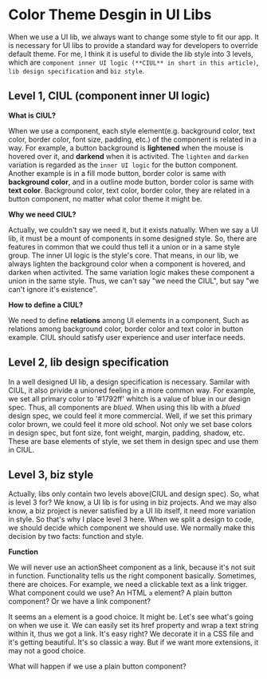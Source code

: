 # Color Theme Desgin in UI Libs

When we use a UI lib, we always want to change some style to fit our app. It is necessary for UI libs to provide a standard way for developers to override default theme. For me, I think it is useful to divide the lib style into 3 levels, which are `component inner UI logic (**CIUL** in short in this article)`, `lib design specification` and `biz style`.

## Level 1, CIUL (component inner UI logic)

**What is CIUL?**

When we use a component, each style element(e.g. background color, text color, border color, font size, padding, etc.) of the component is related in a way. For example, a button background is **lightened** when the mouse is hovered over it, and **darkend** when it is activited. The `lighten` and `darken` variation is regarded as the `inner UI logic` for the button component. Another example is in a fill mode button, border color is same with __background color__, and in a outline mode button, border color is same with __text color__. Background color, text color, border color, they are related in a button component, no matter what color theme it might be.

**Why we need CIUL?**

Actually, we couldn't say we need it, but it exists natually. When we say a UI lib, it must be a mount of components in some designed style. So, there are features in common that we could thus tell it a union or in a same style group. The inner UI logic is the style's core. That means, in our lib, we always lighten the background color when a component is hovered, and darken when activited. The same variation logic makes these component a union in the same style. Thus, we can't say "we need the CIUL", but say "we can't ignore it's existence".

**How to define a CIUL?**

We need to define **relations** among UI elements in a component, Such as relations among background color, border color and text color in button example. CIUL should satisfy user experience and user interface needs. 


## Level 2, lib design specification

In a well designed UI lib, a design specification is necessary. Samilar with CIUL, it also privide a unioned feeling in a more common way. For example, we set all primary color to '#1792ff' whitch is a value of blue in our design spec. Thus, all components are _blued_. When using this lib with a _blued_ design spec, we could feel it more commercial. Well, if we set this primary color brown, we could feel it more old school. Not only we set base colors in design spec, but font size, font weight, margin, padding, shadow, etc. These are base elements of style, we set them in design spec and use them in CIUL.

## Level 3, biz style

Actually, libs only contain two levels above(CIUL and design spec). So, what is level 3 for? We know, a UI lib is for using in biz projects. And we may also know, a biz project is never satisfied by a UI lib itself, it need more variation in style. So that's why I place level 3 here. When we split a design to code, we should decide which component we should use. We normally make this decision by two facts: function and style.

**Function**

We will never use an actionSheet component as a link, because it's not suit in function. Functionality tells us the right component basically. Sometimes, there are choices. For example, we need a clickable text as a link trigger. What component could we use? An HTML `a` element? A plain button component? Or we have a link component? 

It seems an `a` element is a good choice. It might be. Let's see what's going on when we use it. We can easily set its href property and wrap a text string within it, thus we got a link. It's easy right? We decorate it in a CSS file and it's getting beautiful. It's so classic a way. But if we want more extensions, it may not a good choice.

What will happen if we use a plain button component? 